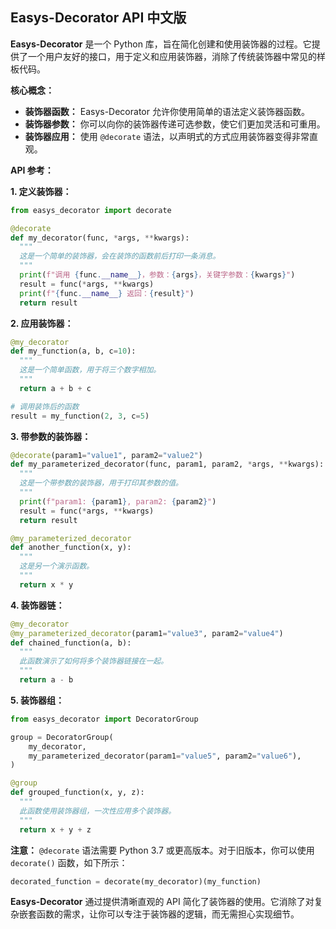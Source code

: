 ## Easys-Decorator API 中文版

**Easys-Decorator** 是一个 Python 库，旨在简化创建和使用装饰器的过程。它提供了一个用户友好的接口，用于定义和应用装饰器，消除了传统装饰器中常见的样板代码。

**核心概念：**

* **装饰器函数：** Easys-Decorator 允许你使用简单的语法定义装饰器函数。
* **装饰器参数：** 你可以向你的装饰器传递可选参数，使它们更加灵活和可重用。
* **装饰器应用：** 使用 `@decorate` 语法，以声明式的方式应用装饰器变得非常直观。

**API 参考：**

**1. 定义装饰器：**

```python
from easys_decorator import decorate

@decorate
def my_decorator(func, *args, **kwargs):
  """
  这是一个简单的装饰器，会在装饰的函数前后打印一条消息。
  """
  print(f"调用 {func.__name__}，参数：{args}，关键字参数：{kwargs}")
  result = func(*args, **kwargs)
  print(f"{func.__name__} 返回：{result}")
  return result
```

**2. 应用装饰器：**

```python
@my_decorator
def my_function(a, b, c=10):
  """
  这是一个简单函数，用于将三个数字相加。
  """
  return a + b + c

# 调用装饰后的函数
result = my_function(2, 3, c=5)
```

**3. 带参数的装饰器：**

```python
@decorate(param1="value1", param2="value2")
def my_parameterized_decorator(func, param1, param2, *args, **kwargs):
  """
  这是一个带参数的装饰器，用于打印其参数的值。
  """
  print(f"param1: {param1}, param2: {param2}")
  result = func(*args, **kwargs)
  return result

@my_parameterized_decorator
def another_function(x, y):
  """
  这是另一个演示函数。
  """
  return x * y
```

**4. 装饰器链：**

```python
@my_decorator
@my_parameterized_decorator(param1="value3", param2="value4")
def chained_function(a, b):
  """
  此函数演示了如何将多个装饰器链接在一起。
  """
  return a - b
```

**5. 装饰器组：**

```python
from easys_decorator import DecoratorGroup

group = DecoratorGroup(
    my_decorator,
    my_parameterized_decorator(param1="value5", param2="value6"),
)

@group
def grouped_function(x, y, z):
  """
  此函数使用装饰器组，一次性应用多个装饰器。
  """
  return x + y + z
```

**注意：** `@decorate` 语法需要 Python 3.7 或更高版本。对于旧版本，你可以使用 `decorate()` 函数，如下所示：

```python
decorated_function = decorate(my_decorator)(my_function)
```

**Easys-Decorator** 通过提供清晰直观的 API 简化了装饰器的使用。它消除了对复杂嵌套函数的需求，让你可以专注于装饰器的逻辑，而无需担心实现细节。